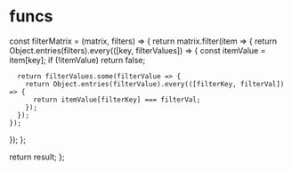 # funcs
const filterMatrix = (matrix, filters) => {
  return matrix.filter(item => {
    return Object.entries(filters).every(([key, filterValues]) => {
      const itemValue = item[key];
      if (!itemValue) return false;

      return filterValues.some(filterValue => {
        return Object.entries(filterValue).every(([filterKey, filterVal]) => {
          return itemValue[filterKey] === filterVal;
        });
      });
    });
  });
};

  return result;
};
